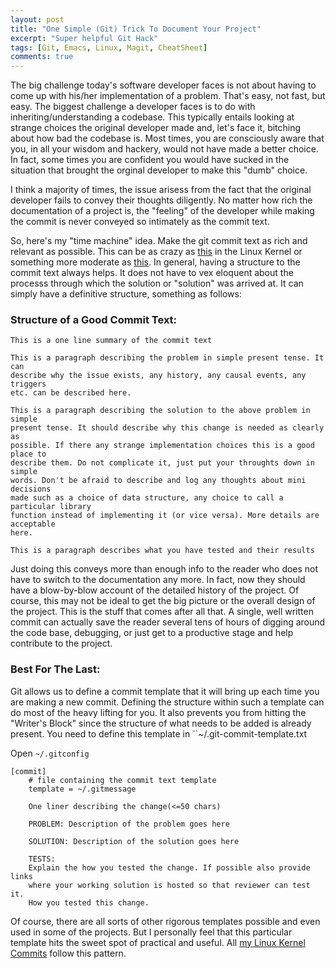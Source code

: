 ```yaml
---
layout: post
title: "One Simple (Git) Trick To Document Your Project"
excerpt: "Super helpful Git Hack"
tags: [Git, Emacs, Linux, Magit, CheatSheet]
comments: true
---
```

The big challenge today's software developer faces is not about having to come
up with his/her implementation of a problem. That's easy, not fast, but easy.
The biggest challenge a developer faces is to do with inheriting/understanding
a codebase. This typically entails looking at strange choices the original
developer made and, let's face it, bitching about how bad the codebase is. Most
times, you are consciously aware that you, in all your wisdom and hackery, would
not have made a better choice. In fact, some times you are confident you would
have sucked in the situation that brought the orginal developer to make this
"dumb" choice.

I think a majority of times, the issue arisess from the fact that the original
developer fails to convey their thoughts diligently. No matter how rich the
documentation of a project is, the "feeling" of the developer while making the
commit is never conveyed so intimately as the commit text.

So, here's my "time machine" idea. Make the git commit text as rich and relevant
as possible. This can be as crazy as [this]() in the Linux Kernel or something
more moderate as [this](). In general, having a structure to the commit text
always helps. It does not have to vex eloquent about the processs through which
the solution or "solution" was arrived at. It can simply have a definitive
structure, something as follows:

### Structure of a Good Commit Text:
```plain
This is a one line summary of the commit text

This is a paragraph describing the problem in simple present tense. It can
describe why the issue exists, any history, any causal events, any triggers
etc. can be described here.

This is a paragraph describing the solution to the above problem in simple
present tense. It should describe why this change is needed as clearly as
possible. If there any strange implementation choices this is a good place to
describe them. Do not complicate it, just put your throughts down in simple
words. Don't be afraid to describe and log any thoughts about mini decisions
made such as a choice of data structure, any choice to call a particular library
function instead of implementing it (or vice versa). More details are acceptable
here.

This is a paragraph describes what you have tested and their results
```

Just doing this conveys more than enough info to the reader who does not have to
switch to the documentation any more. In fact, now they should have a
blow-by-blow account of the detailed history of the project. Of course, this may
not be ideal to get the big picture or the overall design of the project. This
is the stuff that comes after all that. A single, well written commit can
actually save the reader several tens of hours of digging around the code base,
debugging, or just get to a productive stage and help contribute to the project.

### Best For The Last:
Git allows us to define a commit template that it will bring up each time you
are making a new commit. Defining the structure within such a template can
do most of the heavy lifting for you. It also prevents you from hitting the
"Writer's Block" since the structure of what needs to be added is already
present. You need to define this template in ``~/.git-commit-template.txt

Open ``~/.gitconfig``
```
[commit]
    # file containing the commit text template
    template = ~/.gitmessage
```

```
    One liner describing the change(<=50 chars)

    PROBLEM: Description of the problem goes here

    SOLUTION: Description of the solution goes here

    TESTS:
    Explain the how you tested the change. If possible also provide links
    where your working solution is hosted so that reviewer can test it.
    How you tested this change.

```

Of course, there are all sorts of other rigorous templates possible and even
used in some of the projects. But I personally feel that this particular
template hits the sweet spot of practical and useful.
All [my Linux Kernel
Commits](https://www.codeaurora.org/cgit/quic/la/kernel/msm-3.10/log/?qt=author&q=Manoj+Rao&h=msm-3.10)
follow this pattern.
